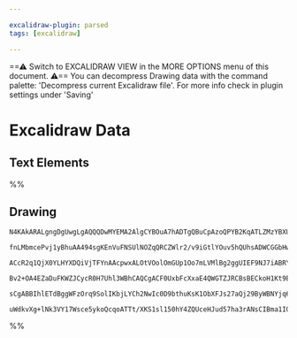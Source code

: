```yaml
---

excalidraw-plugin: parsed
tags: [excalidraw]

---
```

==⚠  Switch to EXCALIDRAW VIEW in the MORE OPTIONS menu of this document. ⚠== You can decompress Drawing data with the command palette: 'Decompress current Excalidraw file'. For more info check in plugin settings under 'Saving'


# Excalidraw Data

## Text Elements
%%
## Drawing
```compressed-json
N4KAkARALgngDgUwgLgAQQQDwMYEMA2AlgCYBOuA7hADTgQBuCpAzoQPYB2KqATLZMzYBXUtiRoIACyhQ4zZAHoFAc0JRJQgEYA6bGwC2CgF7N6hbEcK4OCtptbErHALRY8RMpWdx8Q1TdIEfARcZgRmBShcZQUebQBGABZtAAYaOiCEfQQOKGZuAG1wMFAwMogSbggAdgARABk2TEIARQArFoA2NgBxAGYjGHiAYQBVNrbNdLLIWEQqgDNAhE8q

fnLMbmcePvj1yBhuAA494sgKEnVuFNSUlNOZqQRCZWlr2/v9iGtlYOuv5hQUhsADWCGGbHwbFIVQAxPEEAiEdNyppcNgQcpgUIOMQIVCYRIgdZmHBcIFcijIAtCPh8ABlWB/CSCDxUiCA4FggDql0k3Ae5U5oIQjJgzPQrMqX2xrw44XyaEFkDYZOwakOSruXyxwjgAEliIrUAUALpfJa4bKG7gcIR0r6EXFYKq4NIy4S4+XMY12h1nDkIFbcPo7

ACcR2q1QjX0YLHYXDQiVjTFYnAAcpwxALOtVOolOmGUp1Oo7mLVMlBg2ggUIEF9NJ7iABRYLZXK++34L5CODEXBV4gC6oAVj6Rz6fU6fWqu2qXyIHBBtq7C7YGOrqAWBDCXzgbCdeUKZzARRmZRS+wvJ/NJ7P55ud0+J7Aj7u8RvZ1vjzggR9InCY8HyvFIvwBQh9HtAcEAABT/ZgAO4bd8F3AN8FCKAIX0fQ1EHGCD0pNB7wvD5lVfUiv2KABfc

Bv2+OA4EZaDuFKWZJCycR0H7Uhl3WBhCAQCgACF0UxbFcXxaE4QWGTZJRCBsBECkoH1Kt9EZLlwUhKSJHhRF9PkxTSGU1SshEjFdRxPFtMJdBiQ4UlyRyKBDKU5zTP0AAxWkGSZTiOUhaVigUtzcg8jSRV5YgriVPijJMtSIrBMUJQCtk4tClS1IAJWEOUFQFDLjPctSAHk1Q1AVtWC+KSqyTzOCgTyrVpTVUBHIqEvqxr6UIIxOJ4S8asyjyABU

sCgABBIhlETdBggWFzOrq9SolIKbjLYCh2NwIc0D9bthuKsK1ObXFJs27aQj29ByWBNYjq6/QLvu0b4H88Shz45hsGBOkAA1uE6I4+GCn6/vwABNbhEhHDrgqMNgDBYgN6AIOsBWo5aTqyXKrO9Y0IE++SsRIXr+u4Qa+NJ4hGQQOBuHh8oaYAWTYYgEDO3BNGCG7kNQ5nSBISTbNYyAhMhG6ieUNEAAoeHiedeEV6hlaVm4RwASnZbKEGUKDbOl

uWdkvXg+lNk3VY17Wsce5ykoQcqoATTt/XKS1sl150hY4ZQUceHJud57ha3rANsCIBma1IOsvg4K1ONDr5hCgRdE5jhBbfKOw2gQbA8npeO4DZjmuZ5zd+bD8p0WdxhRqR/B/fKOZ/KWINVnZRTAQMN75n21c0PXME+Z3Kv3eBdTMnzhMkNHhcMMm6e64blc6Wo8AqP4CAaWCY1gBoqigA==
```
%%